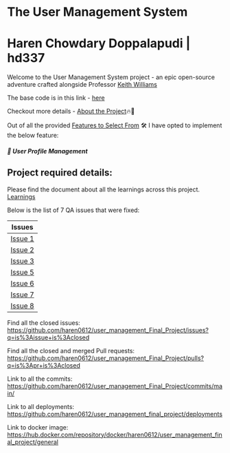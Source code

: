 # The User Management System 
# Haren Chowdary Doppalapudi | hd337

Welcome to the User Management System project - an epic open-source adventure crafted alongside Professor [Keith Williams](https://github.com/kaw393939)

The base code is in this link - [here](https://github.com/WISClub/user_management)

Checkout more details - [About the Project](about.md)🔥🌟

Out of all the provided [Features to Select From](features.md) 🛠️ I have opted to implement the below feature:

##### 👤 User Profile Management

## Project required details:

Please find the document about all the learnings across this project.
[Learnings](learning.md)

Below is the list of 7 QA issues that were fixed:

| Issues    | 
| -------- | 
| [Issue 1](https://github.com/haren0612/user_management_Final_Project/issues/1) | 
| [Issue 2](https://github.com/haren0612/user_management_Final_Project/issues/3) |
| [Issue 3](https://github.com/haren0612/user_management_Final_Project/issues/5) |
| [Issue 5](https://github.com/haren0612/user_management_Final_Project/issues/7) |
| [Issue 6](https://github.com/haren0612/user_management_Final_Project/issues/9) |
| [Issue 7](https://github.com/haren0612/user_management_Final_Project/issues/11) |
| [Issue 8](https://github.com/haren0612/user_management_Final_Project/issues/13) |

Find all the closed issues: https://github.com/haren0612/user_management_Final_Project/issues?q=is%3Aissue+is%3Aclosed

Find all the closed and merged Pull requests: https://github.com/haren0612/user_management_Final_Project/pulls?q=is%3Apr+is%3Aclosed

Link to all the commits: https://github.com/haren0612/user_management_Final_Project/commits/main/

Link to all deployments: https://github.com/haren0612/user_management_final_project/deployments

Link to docker image: https://hub.docker.com/repository/docker/haren0612/user_management_final_project/general
